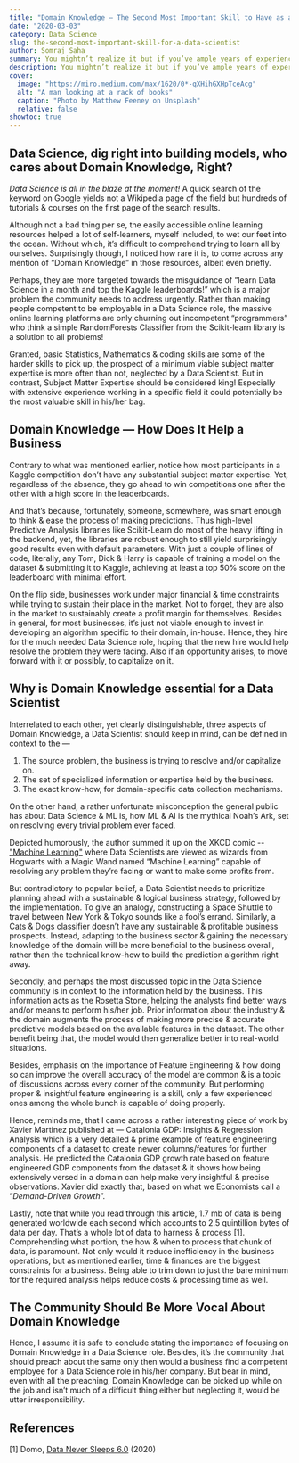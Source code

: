 ```yaml
---
title: "Domain Knowledge — The Second Most Important Skill to Have as a Data Scientist"
date: "2020-03-03"
category: Data Science
slug: the-second-most-important-skill-for-a-data-scientist
author: Somraj Saha
summary: You mightn’t realize it but if you’ve ample years of experience in a very specific domain of expertise, you might be eligible to be part of a Data Science team.
description: You mightn’t realize it but if you’ve ample years of experience in a very specific domain of expertise, you might be eligible to be part of a Data Science team.
cover:
  image: "https://miro.medium.com/max/1620/0*-qXHihGXHpTceAcg"
  alt: "A man looking at a rack of books"
  caption: "Photo by Matthew Feeney on Unsplash"
  relative: false
showtoc: true
---
```


## Data Science, dig right into building models, who cares about Domain Knowledge, Right?

*Data Science is all in the blaze at the moment!* A quick search of the keyword on Google yields not a Wikipedia page of the field but hundreds of tutorials & courses on the first page of the search results.

Although not a bad thing per se, the easily accessible online learning resources helped a lot of self-learners, myself included, to wet our feet into the ocean. Without which, it’s difficult to comprehend trying to learn all by ourselves. Surprisingly though, I noticed how rare it is, to come across any mention of “Domain Knowledge” in those resources, albeit even briefly.

Perhaps, they are more targeted towards the misguidance of “learn Data Science in a month and top the Kaggle leaderboards!” which is a major problem the community needs to address urgently. Rather than making people competent to be employable in a Data Science role, the massive online learning platforms are only churning out incompetent “programmers” who think a simple RandomForests Classifier from the Scikit-learn library is a solution to all problems!

Granted, basic Statistics, Mathematics & coding skills are some of the harder skills to pick up, the prospect of a minimum viable subject matter expertise is more often than not, neglected by a Data Scientist. But in contrast, Subject Matter Expertise should be considered king! Especially with extensive experience working in a specific field it could potentially be the most valuable skill in his/her bag.

## Domain Knowledge — How Does It Help a Business

Contrary to what was mentioned earlier, notice how most participants in a Kaggle competition don’t have any substantial subject matter expertise. Yet, regardless of the absence, they go ahead to win competitions one after the other with a high score in the leaderboards.

And that’s because, fortunately, someone, somewhere, was smart enough to think & ease the process of making predictions. Thus high-level Predictive Analysis libraries like Scikit-Learn do most of the heavy lifting in the backend, yet, the libraries are robust enough to still yield surprisingly good results even with default parameters. With just a couple of lines of code, literally, any Tom, Dick & Harry is capable of training a model on the dataset & submitting it to Kaggle, achieving at least a top 50% score on the leaderboard with minimal effort.

On the flip side, businesses work under major financial & time constraints while trying to sustain their place in the market. Not to forget, they are also in the market to sustainably create a profit margin for themselves. Besides in general, for most businesses, it’s just not viable enough to invest in developing an algorithm specific to their domain, in-house. Hence, they hire for the much needed Data Science role, hoping that the new hire would help resolve the problem they were facing. Also if an opportunity arises, to move forward with it or possibly, to capitalize on it.

## Why is Domain Knowledge essential for a Data Scientist

Interrelated to each other, yet clearly distinguishable, three aspects of Domain Knowledge, a Data Scientist should keep in mind, can be defined in context to the —

1. The source problem, the business is trying to resolve and/or capitalize on.
2. The set of specialized information or expertise held by the business.
3. The exact know-how, for domain-specific data collection mechanisms.

On the other hand, a rather unfortunate misconception the general public has about Data Science & ML is, how ML & AI is the mythical Noah’s Ark, set on resolving every trivial problem ever faced.

Depicted humorously, the author summed it up on the XKCD comic -- ["Machine Learning"](https://imgs.xkcd.com/comics/machine_learning.png) where Data Scientists are viewed as wizards from Hogwarts with a Magic Wand named “Machine Learning” capable of resolving any problem they’re facing or want to make some profits from.

But contradictory to popular belief, a Data Scientist needs to prioritize planning ahead with a sustainable & logical business strategy, followed by the implementation. To give an analogy, constructing a Space Shuttle to travel between New York & Tokyo sounds like a fool’s errand. Similarly, a Cats & Dogs classifier doesn’t have any sustainable & profitable business prospects. Instead, adapting to the business sector & gaining the necessary knowledge of the domain will be more beneficial to the business overall, rather than the technical know-how to build the prediction algorithm right away.

Secondly, and perhaps the most discussed topic in the Data Science community is in context to the information held by the business. This information acts as the Rosetta Stone, helping the analysts find better ways and/or means to perform his/her job. Prior information about the industry & the domain augments the process of making more precise & accurate predictive models based on the available features in the dataset. The other benefit being that, the model would then generalize better into real-world situations.

Besides, emphasis on the importance of Feature Engineering & how doing so can improve the overall accuracy of the model are common & is a topic of discussions across every corner of the community. But performing proper & insightful feature engineering is a skill, only a few experienced ones among the whole bunch is capable of doing properly.

Hence, reminds me, that I came across a rather interesting piece of work by Xavier Martinez published at — Catalonia GDP: Insights & Regression Analysis which is a very detailed & prime example of feature engineering components of a dataset to create newer columns/features for further analysis. He predicted the Catalonia GDP growth rate based on feature engineered GDP components from the dataset & it shows how being extensively versed in a domain can help make very insightful & precise observations. Xavier did exactly that, based on what we Economists call a “*Demand-Driven Growth*”.

Lastly, note that while you read through this article, 1.7 mb of data is being generated worldwide each second which accounts to 2.5 quintillion bytes of data per day. That’s a whole lot of data to harness & process [1]. Comprehending what portion, the how & when to process that chunk of data, is paramount. Not only would it reduce inefficiency in the business operations, but as mentioned earlier, time & finances are the biggest constraints for a business. Being able to trim down to just the bare minimum for the required analysis helps reduce costs & processing time as well.

## The Community Should Be More Vocal About Domain Knowledge

Hence, I assume it is safe to conclude stating the importance of focusing on Domain Knowledge in a Data Science role. Besides, it’s the community that should preach about the same only then would a business find a competent employee for a Data Science role in his/her company. But bear in mind, even with all the preaching, Domain Knowledge can be picked up while on the job and isn’t much of a difficult thing either but neglecting it, would be utter irresponsibility.

## References

[1] Domo, [Data Never Sleeps 6.0](https://www.domo.com/learn/data-never-sleeps-6) (2020)
